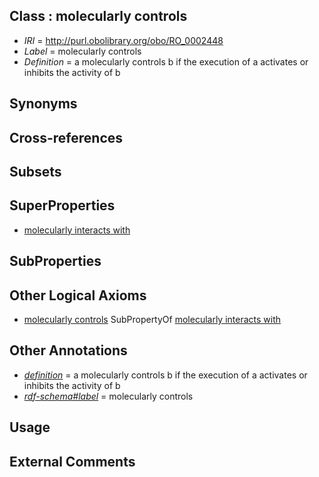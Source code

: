
## Class : molecularly controls

 * *IRI* = http://purl.obolibrary.org/obo/RO_0002448
 * *Label* = molecularly controls
 * *Definition* = a molecularly controls b if the execution of a activates or inhibits the activity of b

## Synonyms


## Cross-references


## Subsets


## SuperProperties

 * [molecularly interacts with](../../RO/36/RO_0002436.md)

## SubProperties


## Other Logical Axioms

 * [molecularly controls](../../RO/48/RO_0002448.md) SubPropertyOf [molecularly interacts with](../../RO/36/RO_0002436.md)

## Other Annotations

 * *[definition](../../IAO/15/IAO_0000115.md)* = a molecularly controls b if the execution of a activates or inhibits the activity of b
 * *[rdf-schema#label](../../el/rdf-schema#label.md)* = molecularly controls

## Usage


## External Comments

